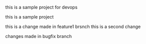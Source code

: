 this is a sample project for devops



this is a sample project


this is a change made in feature1 brsnch
this is a second change

changes made in bugfix branch

